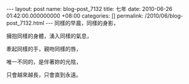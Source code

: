 --- layout: post name: blog-post\_7132 title: 七年 date: 2010-06-26 01:42:00.000000000 +08:00 categories: [] permalink: /2010/06/blog-post\_7132.html --- 同樣的早晨，同樣的身影，  
    
擁抱同樣的身體，湧入同樣的氣息，  
    
牽起同樣的手，親吻同樣的唇，  
    
唯一不同的，是伴著妳的光陰，  
    
只會越來越長，只會直到永遠。
